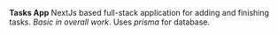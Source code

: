 **Tasks App**
NextJs based full-stack application for adding and finishing tasks. *Basic in overall work*.
Uses *prisma* for database.
